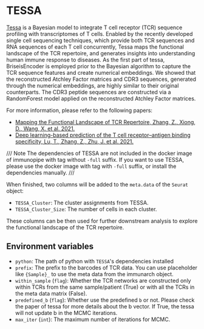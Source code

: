 # TESSA

[Tessa][1] is a Bayesian model to integrate T cell receptor (TCR) sequence profiling with transcriptomes of T cells. Enabled by the recently developed single cell sequencing techniques, which provide both TCR sequences and RNA sequences of each T cell concurrently, Tessa maps the functional landscape of the TCR repertoire, and generates insights into understanding human immune response to diseases. As the first part of tessa, BriseisEncoder is employed prior to the Bayesian algorithm to capture the TCR sequence features and create numerical embeddings. We showed that the reconstructed Atchley Factor matrices and CDR3 sequences, generated through the numerical embeddings, are highly similar to their original counterparts. The CDR3 peptide sequences are constructed via a RandomForest model applied on the reconstructed Atchley Factor matrices.

For more information, please refer to the following papers:

- [Mapping the Functional Landscape of TCR Repertoire, Zhang, Z., Xiong, D., Wang, X. et al. 2021.][2]
- [Deep learning-based prediction of the T cell receptor–antigen binding specificity, Lu, T., Zhang, Z., Zhu, J. et al. 2021.][3]

/// Note
The dependencies of TESSA are not included in the docker image of immunopipe with tag without `-full` suffix. If you want to use TESSA, please use the docker image with tag with `-full` suffix, or install the dependencies manually.
///

When finished, two columns will be added to the `meta.data` of the `Seurat` object:

- `TESSA_Cluster`: The cluster assignments from TESSA.
- `TESSA_Cluster_Size`: The number of cells in each cluster.

These columns can be then used for further downstream analysis to explore the functional landscape of the TCR repertoire.

## Environment variables

- `python`: The path of python with `TESSA`'s dependencies installed
- `prefix`: The prefix to the barcodes of TCR data. You can use placeholder
    like `{Sample}_` to use the meta data from the immunarch object.
- `within_sample` (`flag`): Whether the TCR networks are constructed only
    within TCRs from the same sample/patient (True) or with all the
    TCRs in the meta data matrix (False).
- `predefined_b` (`flag`): Whether use the predefined `b` or not.
    Please check the paper of tessa for more details about the b vector.
    If True, the tessa will not update b in the MCMC iterations.
- `max_iter` (`int`): The maximum number of iterations for MCMC.



[1]: https://github.com/jcao89757/TESSA
[2]: https://www.nature.com/articles/s41592-020-01020-3
[3]: https://www.nature.com/articles/s42256-021-00383-2
